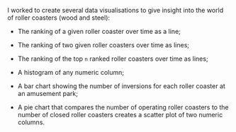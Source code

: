 I worked to create several data visualisations to give insight into the world of roller coasters (wood and steel):

* The ranking of a given roller coaster over time as a line;

* The ranking of two given roller coasters over time as lines;

* The ranking of the top `n` ranked roller coasters over time as lines;

* A histogram of any numeric column;

* A bar chart showing the number of inversions for each roller coaster at an amusement park;

* A pie chart that compares the number of operating roller coasters to the number of closed roller coasters creates a scatter plot of two numeric columns.
